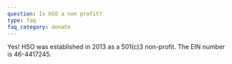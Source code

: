 ```yaml
---
question: Is HSO a non profit?
type: faq
faq_category: donate
---
```

Yes! HSO was established in 2013 as a 501(c)3 non-profit.  The EIN number is 46-4417245.
